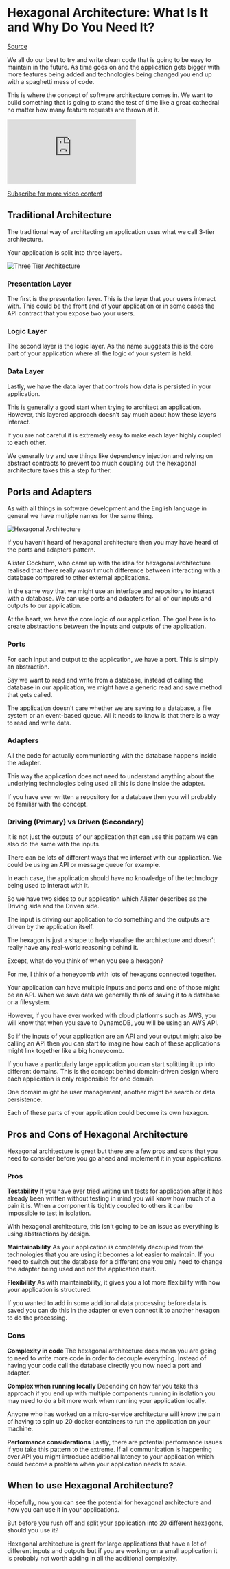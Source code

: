# Hexagonal Architecture: What Is It and Why Do You Need It?

[Source](https://www.alexhyett.com/hexagonal-architecture/)

We all do our best to try and write clean code that is going to be easy to maintain in the future. As time goes on and the application gets bigger with more features being added and technologies being changed you end up with a spaghetti mess of code.

This is where the concept of software architecture comes in. We want to build something that is going to stand the test of time like a great cathedral no matter how many feature requests are thrown at it.

<iframe src="https://www.youtube-nocookie.com/embed/bDWApqAUjEI?rel=0" frameborder="0" allow="accelerometer; autoplay; encrypted-media; gyroscope; picture-in-picture" allowfullscreen=""></iframe>

[Subscribe for more video content](https://youtube.com/channel/UCm6lURZOeBVCZ5hJpqlUB-g?sub_confirmation=1)

## [](https://www.alexhyett.com/hexagonal-architecture/#traditional-architecture)Traditional Architecture

The traditional way of architecting an application uses what we call 3-tier architecture.

Your application is split into three layers.

![Three Tier Architecture](https://res.cloudinary.com/dlgglwrvf/image/upload/v1676466833/3_Tier_bb9df62644.jpg)

### [](https://www.alexhyett.com/hexagonal-architecture/#presentation-layer)Presentation Layer

The first is the presentation layer. This is the layer that your users interact with. This could be the front end of your application or in some cases the API contract that you expose two your users.

### [](https://www.alexhyett.com/hexagonal-architecture/#logic-layer)Logic Layer

The second layer is the logic layer. As the name suggests this is the core part of your application where all the logic of your system is held.

### [](https://www.alexhyett.com/hexagonal-architecture/#data-layer)Data Layer

Lastly, we have the data layer that controls how data is persisted in your application.

This is generally a good start when trying to architect an application. However, this layered approach doesn’t say much about how these layers interact.

If you are not careful it is extremely easy to make each layer highly coupled to each other.

We generally try and use things like dependency injection and relying on abstract contracts to prevent too much coupling but the hexagonal architecture takes this a step further.

## [](https://www.alexhyett.com/hexagonal-architecture/#ports-and-adapters)Ports and Adapters

As with all things in software development and the English language in general we have multiple names for the same thing.

![Hexagonal Architecture](https://res.cloudinary.com/dlgglwrvf/image/upload/v1676466597/hexagonal_archictecture_bdd08b5d04.jpg)

If you haven’t heard of hexagonal architecture then you may have heard of the ports and adapters pattern.

Alister Cockburn, who came up with the idea for hexagonal architecture realised that there really wasn’t much difference between interacting with a database compared to other external applications.

In the same way that we might use an interface and repository to interact with a database. We can use ports and adapters for all of our inputs and outputs to our application.

At the heart, we have the core logic of our application. The goal here is to create abstractions between the inputs and outputs of the application.

### [](https://www.alexhyett.com/hexagonal-architecture/#ports)Ports

For each input and output to the application, we have a port. This is simply an abstraction.

Say we want to read and write from a database, instead of calling the database in our application, we might have a generic read and save method that gets called.

The application doesn’t care whether we are saving to a database, a file system or an event-based queue. All it needs to know is that there is a way to read and write data.

### [](https://www.alexhyett.com/hexagonal-architecture/#adapters)Adapters

All the code for actually communicating with the database happens inside the adapter.

This way the application does not need to understand anything about the underlying technologies being used all this is done inside the adapter.

If you have ever written a repository for a database then you will probably be familiar with the concept.

### [](https://www.alexhyett.com/hexagonal-architecture/#driving-primary-vs-driven-secondary)Driving (Primary) vs Driven (Secondary)

It is not just the outputs of our application that can use this pattern we can also do the same with the inputs.

There can be lots of different ways that we interact with our application. We could be using an API or message queue for example.

In each case, the application should have no knowledge of the technology being used to interact with it.

So we have two sides to our application which Alister describes as the Driving side and the Driven side.

The input is driving our application to do something and the outputs are driven by the application itself.

The hexagon is just a shape to help visualise the architecture and doesn’t really have any real-world reasoning behind it.

Except, what do you think of when you see a hexagon?

For me, I think of a honeycomb with lots of hexagons connected together.

Your application can have multiple inputs and ports and one of those might be an API. When we save data we generally think of saving it to a database or a filesystem.

However, if you have ever worked with cloud platforms such as AWS, you will know that when you save to DynamoDB, you will be using an AWS API.

So if the inputs of your application are an API and your output might also be calling an API then you can start to imagine how each of these applications might link together like a big honeycomb.

If you have a particularly large application you can start splitting it up into different domains. This is the concept behind domain-driven design where each application is only responsible for one domain.

One domain might be user management, another might be search or data persistence.

Each of these parts of your application could become its own hexagon.

## [](https://www.alexhyett.com/hexagonal-architecture/#pros-and-cons-of-hexagonal-architecture)Pros and Cons of Hexagonal Architecture

Hexagonal architecture is great but there are a few pros and cons that you need to consider before you go ahead and implement it in your applications.

### [](https://www.alexhyett.com/hexagonal-architecture/#pros)Pros

**Testability** If you have ever tried writing unit tests for application after it has already been written without testing in mind you will know how much of a pain it is. When a component is tightly coupled to others it can be impossible to test in isolation.

With hexagonal architecture, this isn’t going to be an issue as everything is using abstractions by design.

**Maintainability** As your application is completely decoupled from the technologies that you are using it becomes a lot easier to maintain. If you need to switch out the database for a different one you only need to change the adapter being used and not the application itself.

**Flexibility** As with maintainability, it gives you a lot more flexibility with how your application is structured.

If you wanted to add in some additional data processing before data is saved you can do this in the adapter or even connect it to another hexagon to do the processing.

### [](https://www.alexhyett.com/hexagonal-architecture/#cons)Cons

**Complexity in code** The hexagonal architecture does mean you are going to need to write more code in order to decouple everything. Instead of having your code call the database directly you now need a port and adapter.

**Complex when running locally** Depending on how far you take this approach if you end up with multiple components running in isolation you may need to do a bit more work when running your application locally.

Anyone who has worked on a micro-service architecture will know the pain of having to spin up 20 docker containers to run the application on your machine.

**Performance considerations** Lastly, there are potential performance issues if you take this pattern to the extreme. If all communication is happening over API you might introduce additional latency to your application which could become a problem when your application needs to scale.

## [](https://www.alexhyett.com/hexagonal-architecture/#when-to-use-hexagonal-architecture)When to use Hexagonal Architecture?

Hopefully, now you can see the potential for hexagonal architecture and how you can use it in your applications.

But before you rush off and split your application into 20 different hexagons, should you use it?

Hexagonal architecture is great for large applications that have a lot of different inputs and outputs but if you are working on a small application it is probably not worth adding in all the additional complexity.
